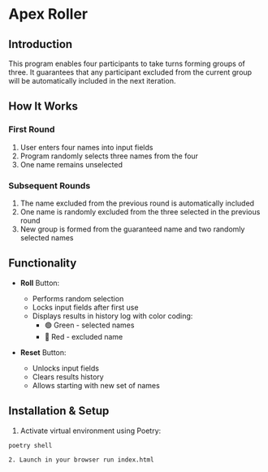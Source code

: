 # Apex Roller

## Introduction

This program enables four participants to take turns forming groups of three. It guarantees that any participant excluded from the current group will be automatically included in the next iteration.

## How It Works

### First Round
1. User enters four names into input fields
2. Program randomly selects three names from the four
3. One name remains unselected

### Subsequent Rounds
1. The name excluded from the previous round is automatically included
2. One name is randomly excluded from the three selected in the previous round
3. New group is formed from the guaranteed name and two randomly selected names

## Functionality

- **Roll** Button:
  - Performs random selection
  - Locks input fields after first use
  - Displays results in history log with color coding:
    - 🟢 Green - selected names
    - 🔴 Red - excluded name

- **Reset** Button:
  - Unlocks input fields
  - Clears results history
  - Allows starting with new set of names

## Installation & Setup

1. Activate virtual environment using Poetry:
```bash
poetry shell

2. Launch in your browser run index.html